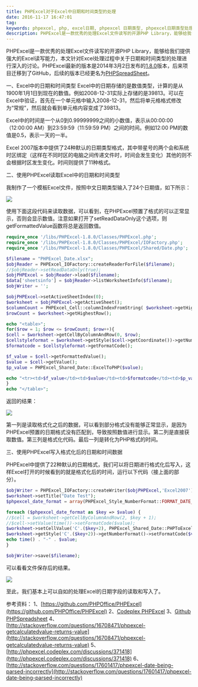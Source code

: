 ```yaml
---
title: PHPExcel对于Excel中日期和时间类型的处理
date: 2016-11-17 16:47:01
tag: 
keywords: phpexcel, php, excel日期, phpexcel 日期类型, phpexcel日期类型处理
description: PHPExcel是一款优秀的处理Excel文件读写的开源PHP Library，能够给我们提供强大的Excel读写能力，本文针对Excel处理过程中关于日期和时间类型的处理进行深入的讨论。
---
```


PHPExcel是一款优秀的处理Excel文件读写的开源PHP Library，能够给我们提供强大的Excel读写能力，本文针对Excel处理过程中关于日期和时间类型的处理进行深入的讨论。PHPExcel最新的版本是2014年3月2日发布的[1.8.0](http://phpexcel.codeplex.com/)版本，后来项目迁移到了GitHub，后续的版本已经更名为[PHPSpreadSheet](https://github.com/PHPOffice/PhpSpreadsheet#want-to-contribute)。

一、Excel中的日期和时间类型
Excel中的日期存储的是数值类型，计算的是从1900年1月1日到现在的数值。例如2008-12-31实际上存储的是39813。可以在Excel中验证，首先在一个单元格中输入2008-12-31，然后将单元格格式修改为“常规”，然后就会看到单元格内容变成了39813。

Excel中的时间是一个从0到0.99999999之间的小数值，表示从00:00:00（12:00:00 AM）到23:59:59（11:59:59 PM）之间的时间。例如12:00 PM的数值是0.5，表示一天的一半。

Excel 2007版本中提供了24种默认的日期类型格式，其中带星号的两个会和系统时区绑定（这样在不同时区的电脑之间传递文件时，时间会发生变化）其他的则不会根据时区发生变化。时间则提供了11种格式。

二、使用PHPExcel读取Excel中的日期和时间类型

我制作了一个模板Excel文件，按照中文日期类型输入了24个日期值，如下所示：

![](/20161117-date-types-in-excel/39469-20161117164523967-1656316733.png)

使用下面这段代码来读取数据，可以看到，在PHPExcel预置了格式的可以正常显示，否则会显示数值。注意如果打开了setReadDataOnly这个选项，则getFormattedValue函数将总是返回数值。

```php
require_once '/libs/PHPExcel-1.8.0/Classes/PHPExcel.php';
require_once '/libs/PHPExcel-1.8.0/Classes/PHPExcel/IOFactory.php';
require_once '/libs/PHPExcel-1.8.0/Classes/PHPExcel/Shared/Date.php';

$filename = "PHPExcel_Date.xlsx";
$objReader = PHPExcel_IOFactory::createReaderForFile($filename);
//$objReader->setReadDataOnly(true);
$objPHPExcel = $objReader->load($filename);
$data['sheetsinfo'] = $objReader->listWorksheetInfo($filename);
$objWriter = '';

$objPHPExcel->setActiveSheetIndex(0);
$worksheet = $objPHPExcel->getActiveSheet();
$columnCount = PHPExcel_Cell::columnIndexFromString( $worksheet->getHighestColumn() );
$rowCount = $worksheet->getHighestRow();

echo "<table>";
for($row = 1; $row <= $rowCount; $row++){
$cell = $worksheet->getCellByColumnAndRow(0, $row);
$cellstyleformat = $worksheet->getStyle($cell->getCoordinate())->getNumberFormat();
$formatcode = $cellstyleformat->getFormatCode();

$f_value = $cell->getFormattedValue();
$value = $cell->getValue();
$p_value = PHPExcel_Shared_Date::ExcelToPHP($value);

echo "<tr><td>$f_value</td><td>$value</td><td>$formatcode</td><td>$p_value</td></tr>";
}
echo "</table>";
```

返回的结果：

![](/20161117-date-types-in-excel/39469-20161117164536185-1188316993.png)

第一列是读取格式化之后的数据，可以看到部分格式没有能够正常显示，是因为PHPExcel预置的日期格式没有匹配到，导致按照数值进行显示。第二列是直接获取数值。第三列是格式化代码。最后一列是转化为PHP格式的时间。

三、使用PHPExcel写入格式化后的日期和时间数据

PHPExcel中提供了22种默认的日期格式，我们可以将日期进行格式化后写入，这样Excel打开的时候看到的就是格式化后的时间，运行以下代码（接上面的部分）。

```php
$objWriter = PHPExcel_IOFactory::createWriter($objPHPExcel,'Excel2007');
$worksheet->setTitle("Date Test");
$phpexcel_date_format = array(PHPExcel_Style_NumberFormat::FORMAT_DATE_YYYYMMDD, PHPExcel_Style_NumberFormat::FORMAT_DATE_YYYYMMDD2, PHPExcel_Style_NumberFormat::FORMAT_DATE_DDMMYYYY, PHPExcel_Style_NumberFormat::FORMAT_DATE_DMYSLASH, PHPExcel_Style_NumberFormat::FORMAT_DATE_DMYMINUS, PHPExcel_Style_NumberFormat::FORMAT_DATE_DMMINUS, PHPExcel_Style_NumberFormat::FORMAT_DATE_MYMINUS, PHPExcel_Style_NumberFormat::FORMAT_DATE_DATETIME, PHPExcel_Style_NumberFormat::FORMAT_DATE_TIME1, PHPExcel_Style_NumberFormat::FORMAT_DATE_TIME2, PHPExcel_Style_NumberFormat::FORMAT_DATE_TIME3, PHPExcel_Style_NumberFormat::FORMAT_DATE_TIME4, PHPExcel_Style_NumberFormat::FORMAT_DATE_TIME5, PHPExcel_Style_NumberFormat::FORMAT_DATE_TIME6, PHPExcel_Style_NumberFormat::FORMAT_DATE_TIME7, PHPExcel_Style_NumberFormat::FORMAT_DATE_TIME8, PHPExcel_Style_NumberFormat::FORMAT_DATE_YYYYMMDDSLASH, PHPExcel_Style_NumberFormat::FORMAT_DATE_XLSX14, PHPExcel_Style_NumberFormat::FORMAT_DATE_XLSX15, PHPExcel_Style_NumberFormat::FORMAT_DATE_XLSX16, PHPExcel_Style_NumberFormat::FORMAT_DATE_XLSX17, PHPExcel_Style_NumberFormat::FORMAT_DATE_XLSX22);

foreach ($phpexcel_date_format as $key => $value) {
//$cell = $worksheet->getCellByColumnAndRow(2, $key + 1);
//$cell->setValue(time())->setFormatCode($value);
$worksheet->setCellValue('C'.($key+2), PHPExcel_Shared_Date::PHPToExcel(time()));
$worksheet->getStyle('C'.($key+2))->getNumberFormat()->setFormatCode($value);
echo time() . "-" . $value;
}

$objWriter->save($filename);
```

可以看看文件保存后的结果。

![](/20161117-date-types-in-excel/39469-20161117164551045-1776922173.png)


至此，我们基本上可以自如的处理Excel的日期字段的读取和写入了。

参考资料：
1、[https://github.com/PHPOffice/PHPExcel](https://github.com/PHPOffice/PHPExcel)
2、[Codeplex PHPExcel](http://phpexcel.codeplex.com/)
3、[Github PHPSpreadsheet](https://github.com/PHPOffice/PhpSpreadsheet)
4、[http://stackoverflow.com/questions/16708471/phpexcel-getcalculatedvalue-returns-value](http://stackoverflow.com/questions/16708471/phpexcel-getcalculatedvalue-returns-value)
5、[http://phpexcel.codeplex.com/discussions/371418](http://phpexcel.codeplex.com/discussions/371418)
6、[http://stackoverflow.com/questions/17601417/phpexcel-date-being-parsed-incorrectly](http://stackoverflow.com/questions/17601417/phpexcel-date-being-parsed-incorrectly)
